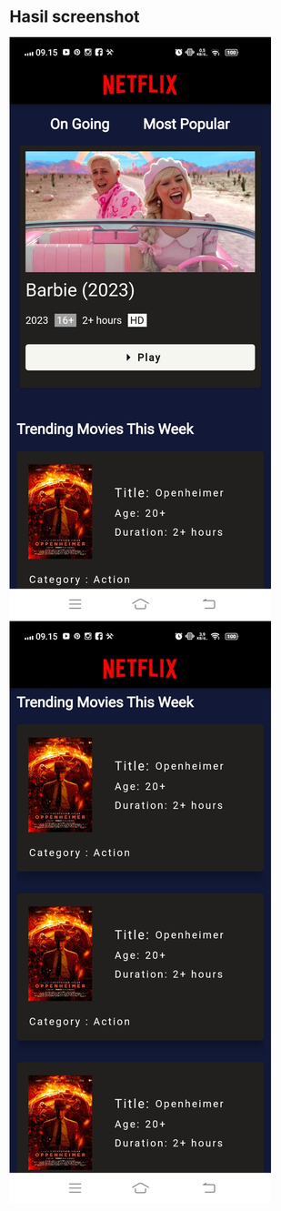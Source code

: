 # Hasil screenshot

![hasil screenshot gambar 1](assets/images/hasil1.jpeg)
![hasil screenshot gambar 2](assets/images/hasil2.jpeg)
